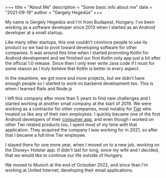 +++
title = "About Me"
description = "Some basic info about me"
date = "2021-09-19"
author = "Gergely Hegedüs"
+++

My name is Gergely Hegedüs and I'm from Budapest, Hungary. I've been working as a software developer since 2013 when I started as an Android developer at a small startup.

Like many other startups, this one couldn't convince people to use its product so we had to pivot toward developing software for other companies. It was around this time when I started promoting Kotlin for Android development and we finished our first Kotlin only app just a bit after the official 1.0 release. Since then I only ever write Java code if I must for some reason as I truly believe that Kotlin is better in every aspect.

In the meantime, we got more and more projects, but we didn't have enough people so I started to work on backend development too. This is when I learned Rails and Node.js

I left this company after more than 5 years to find new challenges and I started working at another small company at the start of 2019. We were working as a contractor for other companies, most notably for [Tier](https://www.tier.app/) who treated us like any of their own employees. I quickly became one of the first Android developers of their [consumer app](https://play.google.com/store/apps/details?id=com.tier.app), and even though I worked on other Tier related products too, I spent most of my time with that application. They acquired the company I was working for in 2021, so after that I became a full time Tier employee.

I stayed there for one more year, when I moved on to a new job, working on the Disney+ Hotstar app. It didn't last for long, since my wife and I decided, that wo would like to continue our life outside of Hungary.

We moved to Munich at the end of Octoober 2022, and since than I'm working at United Internet, developing their email applications.